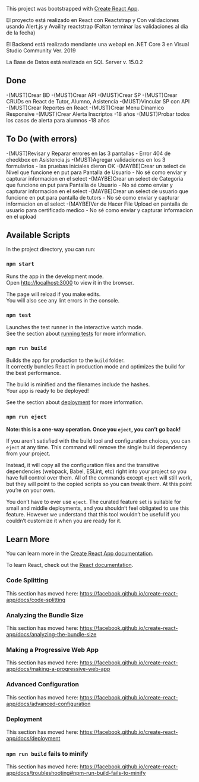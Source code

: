 This project was bootstrapped with [Create React App](https://github.com/facebook/create-react-app).

El proyecto está realizado en React con Reactstrap y 
Con validaciones usando Alert.js y Availity reactstrap (Faltan terminar las validaciones al dia de la fecha)

El Backend está realizado mendiante una webapi en .NET Core 3 en Visual Studio Community Ver. 2019

La Base de Datos está realizada en SQL Server v. 15.0.2


## Done

-(MUST)Crear BD
-(MUST)Crear API
-(MUST)Crear SP
-(MUST)Crear CRUDs en React de Tutor, Alumno, Asistencia
-(MUST)Vincular SP con API
-(MUST)Crear Reportes en React 
-(MUST)Crear Menu Dinamico Responsive
-(MUST)Crear Alerta Inscriptos -18 años
-(MUST)Probar todos los casos de alerta para alumnos -18 años

## To Do (with errors)

-(MUST)Revisar y Reparar errores en las 3 pantallas - Error 404 de checkbox en Asistencia.js 
-(MUST)Agregar validaciones en los 3 formularios - las pruebas iniciales dieron OK
-(MAYBE)Crear un select de Nivel que funcione en put para Pantalla de Usuario - No sé como enviar y capturar informacion en el select
-(MAYBE)Crear un select de Categoria que funcione en put para Pantalla de Usuario  - No sé como enviar y capturar informacion en el select
-(MAYBE)Crear un select de usuario que funcione en put para pantalla de tutors  - No sé como enviar y capturar informacion en el select
-(MAYBE)Ver de Hacer File Upload en pantalla de usuario para certificado medico  - No sé como enviar y capturar informacion en el upload


## Available Scripts

In the project directory, you can run:

### `npm start`

Runs the app in the development mode.<br />
Open [http://localhost:3000](http://localhost:3000) to view it in the browser.

The page will reload if you make edits.<br />
You will also see any lint errors in the console.

### `npm test`

Launches the test runner in the interactive watch mode.<br />
See the section about [running tests](https://facebook.github.io/create-react-app/docs/running-tests) for more information.

### `npm run build`

Builds the app for production to the `build` folder.<br />
It correctly bundles React in production mode and optimizes the build for the best performance.

The build is minified and the filenames include the hashes.<br />
Your app is ready to be deployed!

See the section about [deployment](https://facebook.github.io/create-react-app/docs/deployment) for more information.

### `npm run eject`

**Note: this is a one-way operation. Once you `eject`, you can’t go back!**

If you aren’t satisfied with the build tool and configuration choices, you can `eject` at any time. This command will remove the single build dependency from your project.

Instead, it will copy all the configuration files and the transitive dependencies (webpack, Babel, ESLint, etc) right into your project so you have full control over them. All of the commands except `eject` will still work, but they will point to the copied scripts so you can tweak them. At this point you’re on your own.

You don’t have to ever use `eject`. The curated feature set is suitable for small and middle deployments, and you shouldn’t feel obligated to use this feature. However we understand that this tool wouldn’t be useful if you couldn’t customize it when you are ready for it.

## Learn More

You can learn more in the [Create React App documentation](https://facebook.github.io/create-react-app/docs/getting-started).

To learn React, check out the [React documentation](https://reactjs.org/).

### Code Splitting

This section has moved here: https://facebook.github.io/create-react-app/docs/code-splitting

### Analyzing the Bundle Size

This section has moved here: https://facebook.github.io/create-react-app/docs/analyzing-the-bundle-size

### Making a Progressive Web App

This section has moved here: https://facebook.github.io/create-react-app/docs/making-a-progressive-web-app

### Advanced Configuration

This section has moved here: https://facebook.github.io/create-react-app/docs/advanced-configuration

### Deployment

This section has moved here: https://facebook.github.io/create-react-app/docs/deployment

### `npm run build` fails to minify

This section has moved here: https://facebook.github.io/create-react-app/docs/troubleshooting#npm-run-build-fails-to-minify
